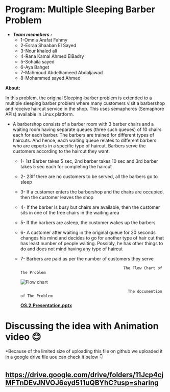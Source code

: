 # **Program: Multiple Sleeping Barber Problem**



* ***Team memebers :***
   * 1-Omnia Arafat Fahmy
   * 2-Esraa Shaaban El Sayed 
   * 3-Nour khaled ali
   * 4-Rana Kamal Ahmed ElBadry
   * 5-Sohaila sayed
   * 6-Aya Bahget
   * 7-Mahmoud Abdelhameed Abdaljawad
   * 8-Mohammed sayed Ahmed


**About:**

In this problem, the original Sleeping-barber problem is extended to a multiple sleeping barber problem where many customers visit a barbershop and receive haircut service in the shop. This uses semaphores (Semaphore APIs) available in Linux platform.

* A barbershop consists of a barber room with 3 barber chairs and a waiting room having separate queues (three such queues) of 10 chairs each for each barber. The barbers are trained for different types of haircuts. And hence, each waiting queue relates to different barbers who are experts in a specific type of haircut. Barbers serve the customers according to the haircut they want.

   * 1- 1st Barber takes 5 sec, 2nd barber takes 10 sec and 3rd barber takes 5 sec each for completing the haircut
   * 2- 23If there are no customers to be served, all the barbers go to sleep
   * 3-  If a customer enters the barbershop and the chairs are occupied, then the customer leaves the shop
   * 4-  If the barber is busy but chairs are available, then the customer sits in one of the free chairs in the waiting area
   * 5-  If the barbers are asleep, the customer wakes up the barbers
   * 6-  A customer after waiting in the original queue for 20 seconds changes his mind and decides to go for another type of hair cut that has least            number of people waiting. Possibly, he has other things to do and does not mind having any type of haircut
   * 7-  Barbers are paid as per the number of customers they serve



                                                      The Flow Chart of The Problem



     ![Flow chart](https://user-images.githubusercontent.com/83679206/208322843-0b9454c4-e984-4586-b930-1b21568178e1.jpg)
     
     
     
     
     
     
     
     
                                                        The documention of The Problem
    

        **[OS.2.Presentation.pptx](https://github.com/NourSewafy/Project-OS/files/10254793/OS.2.Presentation.pptx)**





# Discussing the idea with Animation video 😊

*Because of the limited size of uploading this file on github we uploaded it in a google drive file uou can check it below 👇

## https://drive.google.com/drive/folders/11Jcp4cjMFTnDEvJNVOJ6eyd511uQBYhC?usp=sharing

